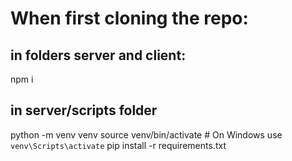 # When first cloning the repo:

## in folders server and client:

npm i

## in server/scripts folder

python -m venv venv
source venv/bin/activate # On Windows use `venv\Scripts\activate`
pip install -r requirements.txt
